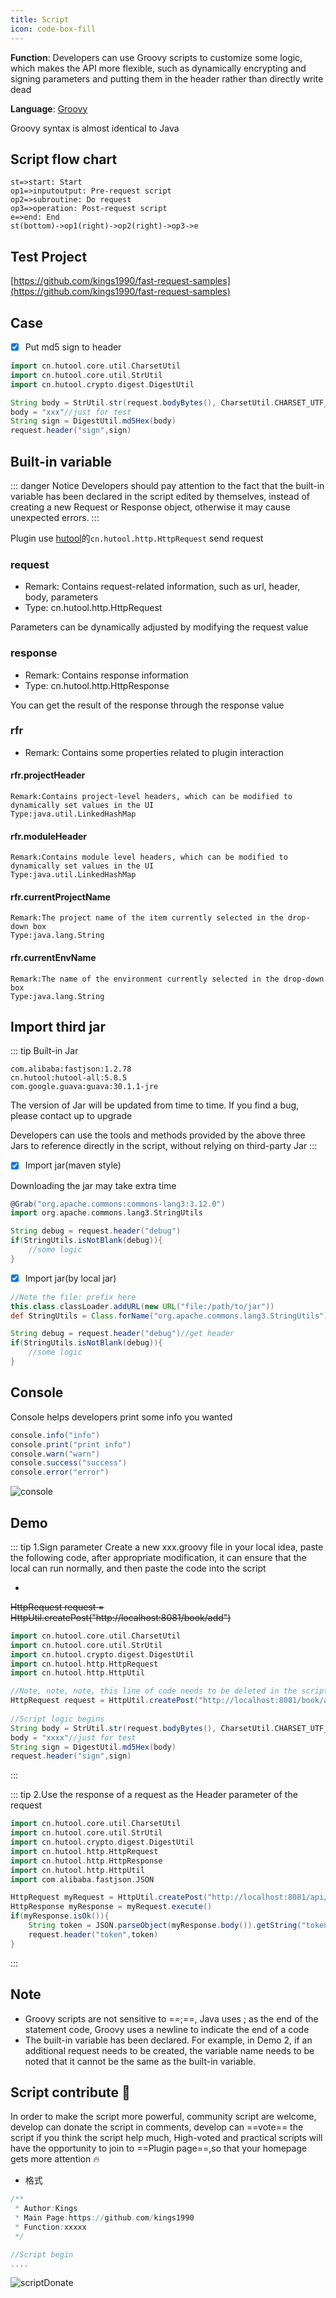 ```yaml
---
title: Script
icon: code-box-fill
---
```


**Function**: Developers can use Groovy scripts to customize some logic, which makes the API more flexible, such as dynamically encrypting and signing parameters and putting them in the header rather than directly write dead

**Language**: [Groovy](https://groovy-lang.org/)       

Groovy syntax is almost identical to Java

## Script flow chart
```flow
st=>start: Start
op1=>inputoutput: Pre-request script
op2=>subroutine: Do request
op3=>operation: Post-request script
e=>end: End
st(bottom)->op1(right)->op2(right)->op3->e
```

## Test Project
[https://github.com/kings1990/fast-request-samples](https://github.com/kings1990/fast-request-samples)

## Case

* [x] Put md5 sign to header
```groovy
import cn.hutool.core.util.CharsetUtil
import cn.hutool.core.util.StrUtil
import cn.hutool.crypto.digest.DigestUtil

String body = StrUtil.str(request.bodyBytes(), CharsetUtil.CHARSET_UTF_8)
body = "xxx"//just for test
String sign = DigestUtil.md5Hex(body)
request.header("sign",sign)
```

## Built-in variable
::: danger Notice
Developers should pay attention to the fact that the built-in variable has been declared in the script edited by themselves, instead of creating a new Request or Response object, otherwise it may cause unexpected errors.
:::


Plugin use [hutool](https://hutool.cn/)的```cn.hutool.http.HttpRequest``` send request


### request <Badge text="2022.2.3️" type="tip"/>
* Remark: Contains request-related information, such as url, header, body, parameters
* Type: cn.hutool.http.HttpRequest

Parameters can be dynamically adjusted by modifying the request value

### response <Badge text="2022.2.3️" type="tip"/>
* Remark: Contains response information
* Type: cn.hutool.http.HttpResponse

You can get the result of the response through the response value

### rfr <Badge text="2022.2.3️" type="tip"/>
* Remark: Contains some properties related to plugin interaction


#### rfr.projectHeader <Badge text="2022.2.3️" type="tip"/>
```
Remark:Contains project-level headers, which can be modified to dynamically set values in the UI
Type:java.util.LinkedHashMap
```

#### rfr.moduleHeader <Badge text="2022.2.3️" type="tip"/>
```
Remark:Contains module level headers, which can be modified to dynamically set values in the UI
Type:java.util.LinkedHashMap
```

#### rfr.currentProjectName <Badge text="2022.2.5️" type="tip"/>
```
Remark:The project name of the item currently selected in the drop-down box
Type:java.lang.String
```
#### rfr.currentEnvName <Badge text="2022.2.5️" type="tip"/>
```
Remark:The name of the environment currently selected in the drop-down box
Type:java.lang.String
```



## Import third jar

::: tip Built-in Jar

```
com.alibaba:fastjson:1.2.78
cn.hutool:hutool-all:5.8.5
com.google.guava:guava:30.1.1-jre
```
The version of Jar will be updated from time to time. If you find a bug, please contact up to upgrade

Developers can use the tools and methods provided by the above three Jars to reference directly in the script, without relying on third-party Jar
:::

* [x] Import jar(maven style)

Downloading the jar may take extra time

```groovy
@Grab("org.apache.commons:commons-lang3:3.12.0")
import org.apache.commons.lang3.StringUtils

String debug = request.header("debug")
if(StringUtils.isNotBlank(debug)){
    //some logic
}
```

* [x] Import jar(by local jar)

```groovy
//Note the file: prefix here
this.class.classLoader.addURL(new URL("file:/path/to/jar"))
def StringUtils = Class.forName("org.apache.commons.lang3.StringUtils").getDeclaredConstructor().newInstance()

String debug = request.header("debug")//get header
if(StringUtils.isNotBlank(debug)){
    //some logic
}
```

## Console <Badge text="2022.2.5" type="tip"/>
Console helps developers print some info you wanted

``` java
console.info("info")
console.print("print info")
console.warn("warn")
console.success("success")
console.error("error")

```

![console](../../.vuepress/public/img/2022.2.5/console_en.png)

## Demo
::: tip 1.Sign parameter
Create a new xxx.groovy file in your local idea, paste the following code, after appropriate modification, it can ensure that the local can run normally, and then paste the code into the script

* <Badge text="Note that the final script needs to remove this line of code" type="danger"/>

~~HttpRequest request = HttpUtil.createPost("http://localhost:8081/book/add")~~

```groovy
import cn.hutool.core.util.CharsetUtil
import cn.hutool.core.util.StrUtil
import cn.hutool.crypto.digest.DigestUtil
import cn.hutool.http.HttpRequest
import cn.hutool.http.HttpUtil

//Note, note, note, this line of code needs to be deleted in the script
HttpRequest request = HttpUtil.createPost("http://localhost:8081/book/add")
        
//Script logic begins
String body = StrUtil.str(request.bodyBytes(), CharsetUtil.CHARSET_UTF_8)
body = "xxxx"//just for test
String sign = DigestUtil.md5Hex(body)
request.header("sign",sign)
```
:::

::: tip 2.Use the response of a request as the Header parameter of the request

```groovy
import cn.hutool.core.util.CharsetUtil
import cn.hutool.core.util.StrUtil
import cn.hutool.crypto.digest.DigestUtil
import cn.hutool.http.HttpRequest
import cn.hutool.http.HttpResponse
import cn.hutool.http.HttpUtil
import com.alibaba.fastjson.JSON

HttpRequest myRequest = HttpUtil.createPost("http://localhost:8081/api/v1.0/login")
HttpResponse myResponse = myRequest.execute()
if(myResponse.isOk()){
    String token = JSON.parseObject(myResponse.body()).getString("token")
    request.header("token",token)
}
```
:::

## Note
* Groovy scripts are not sensitive to ==;==, Java uses ; as the end of the statement code, Groovy uses a newline to indicate the end of a code
* The built-in variable has been declared. For example, in Demo 2, if an additional request needs to be created, the variable name needs to be noted that it cannot be the same as the built-in variable.

## Script contribute :star2:
In order to make the script more powerful, community script are welcome, develop can donate the script in comments, develop can ==vote== the script if you think the script help much,
High-voted and practical scripts will have the opportunity to join to ==Plugin page==,so that your homepage gets more attention :fire:

* 格式

```groovy
/**
 * Author:Kings
 * Main Page:https://github.com/kings1990
 * Function:xxxxx
 */

//Script begin
....
```

![scriptDonate](../../.vuepress/public/img/2022.2.3/scriptDonate_en.png)